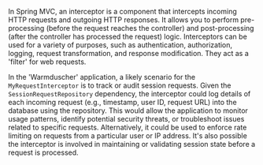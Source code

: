 In Spring MVC, an interceptor is a component that intercepts incoming HTTP requests and outgoing HTTP responses. It allows you to perform pre-processing (before the request reaches the controller) and post-processing (after the controller has processed the request) logic. Interceptors can be used for a variety of purposes, such as authentication, authorization, logging, request transformation, and response modification.  They act as a 'filter' for web requests.

In the 'Warmduscher' application, a likely scenario for the `MyRequestInterceptor` is to track or audit session requests. Given the `SessionRequestRepository` dependency, the interceptor could log details of each incoming request (e.g., timestamp, user ID, request URL) into the database using the repository. This would allow the application to monitor usage patterns, identify potential security threats, or troubleshoot issues related to specific requests. Alternatively, it could be used to enforce rate limiting on requests from a particular user or IP address. It's also possible the interceptor is involved in maintaining or validating session state before a request is processed.